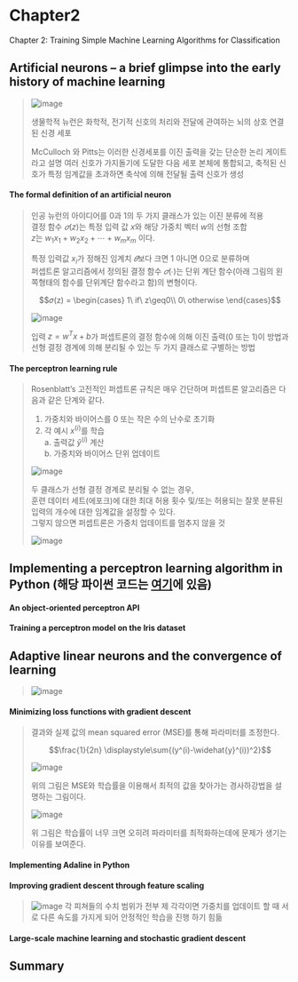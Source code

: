 # Chapter2
Chapter 2: Training Simple Machine Learning Algorithms for Classification


## Artificial neurons – a brief glimpse into the early history of machine learning 
> ![image](https://user-images.githubusercontent.com/63633387/190891701-d296950e-5e27-4109-83a8-b66aeb5fd0e6.png)
> 
> 생물학적 뉴런은 화학적, 전기적 신호의 처리와 전달에 관여하는 뇌의 상호 연결된 신경 세포
>  
> McCulloch 와 Pitts는 이러한 신경세포를 이진 출력을 갖는 단순한 논리 게이트라고 설명
> 여러 신호가 가지돌기에 도달한 다음 세포 본체에 통합되고, 축적된 신호가 특정 임계값을 초과하면 축삭에 의해 전달될 출력 신호가 생성  

#### The formal definition of an artificial neuron  
> 
> 인공 뉴런의 아이디어를 0과 1의 두 가지 클래스가 있는 이진 분류에 적용  
> 결정 함수 $𝜎(z)$는 특정 입력 값 $x$와 해당 가중치 벡터 $w$의 선형 조합  
> $z$는 $w_1x_1 + w_2x_2 + \cdots + w_mx_m$ 이다.  
>   
> 특정 입력값 $x_i$가 정해진 임계치 $𝜃$보다 크면 1 아니면 0으로 분류하며  
> 퍼셉트론 알고리즘에서 정의된 결정 함수 $𝜎(∙)$는 단위 계단 함수(아래 그림의 왼쪽형태의 함수를 단위계단 함수라고 함)의 변형이다. 
>   
> $$𝜎(z) = 
> \begin{cases} 
> 1\ if\ z\geq0\\ 
> 0\ otherwise 
> \end{cases}$$
>   
> ![image](https://user-images.githubusercontent.com/63633387/190891854-a2673e88-8862-49ff-8146-853c02806173.png)
>   
> 입력 $z = w^Tx + b$가 퍼셉트론의 결정 함수에 의해 이진 출력(0 또는 1)이 방법과 선형 결정 경계에 의해 분리될 수 있는 두 가지 클래스로 구별하는 방법
#### The perceptron learning rule  
>   
> Rosenblatt’s 고전적인 퍼셉트론 규칙은 매우 간단하며 퍼셉트론 알고리즘은 다음과 같은 단계와 같다.
>   
> 1. 가중치와 바이어스를 0 또는 작은 수의 난수로 초기화
> 2. 각 예시 $x^(i)$를 학습  
>   a. 출력값 $\widehat{y}^(i)$ 계산  
>   b. 가중치와 바이어스 단위 업데이트
>   
>   
> ![image](https://user-images.githubusercontent.com/63633387/190893585-87889d00-173d-4bf3-9108-f974ee6977b3.png)
>   
>   
> 두 클래스가 선형 결정 경계로 분리될 수 없는 경우,  
> 훈련 데이터 세트(에포크)에 대한 최대 허용 횟수 및/또는 허용되는 잘못 분류된 입력의 개수에 대한 임계값을 설정할 수 있다.  
> 그렇지 않으면 퍼셉트론은 가중치 업데이트를 멈추지 않을 것  
>   
>   
> ![image](https://user-images.githubusercontent.com/63633387/190893602-f7bcd2f4-e57b-4a8d-a5d1-952b2cf684ed.png)
>   
>   
## Implementing a perceptron learning algorithm in Python (해당 파이썬 코드는 [여기](https://github.com/ww232330/AI_study/blob/main/Chapter2/Chapter_2_Training_Simple_Machine_Learning_Algorithms_for_Classification.ipynb)에 있음)
#### An object-oriented perceptron API  
#### Training a perceptron model on the Iris dataset  
## Adaptive linear neurons and the convergence of learning 
>   
> ![image](https://user-images.githubusercontent.com/63633387/190893789-641655f9-d2bc-483f-8508-9ef6f84c16aa.png)
>   
#### Minimizing loss functions with gradient descent  
>   
> 결과와 실제 값의 mean squared error (MSE)를 통해 파라미터를 조정한다.
>   
> $$\frac{1}{2n} \displaystyle\sum{(y^(i)-\widehat{y}^(i))^2}$$
>    
> ![image](https://user-images.githubusercontent.com/63633387/190896173-7e977e0a-caff-4f17-a3b3-820c8f900583.png)
>   
> 위의 그림은 MSE와 학습률을 이용해서 최적의 값을 찾아가는 경사하강법을 설명하는 그림이다.
>   
> ![image](https://user-images.githubusercontent.com/63633387/190896361-34301ea4-2714-4650-8017-2e07435811b7.png)
>   
> 위 그림은 학습률이 너무 크면 오히려 파라미터를 최적화하는데에 문제가 생기는 이유를 보여준다.
>   
#### Implementing Adaline in Python  
#### Improving gradient descent through feature scaling  
>   
> ![image](https://user-images.githubusercontent.com/63633387/190896400-ca162607-e232-462d-88e9-bddeefdd2cbb.png)
> 각 피쳐들의 수치 범위가 전부 제 각각이면 가중치를 업데이트 할 때 서로 다른 속도를 가지게 되어 안정적인 학습을 진행 하기 힘듦
> 
#### Large-scale machine learning and stochastic gradient descent  
## Summary 
